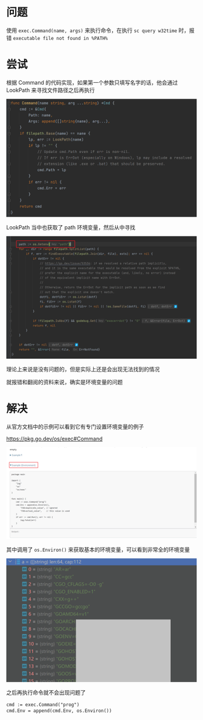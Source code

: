 # 问题

使用 `exec.Command(name, args)` 来执行命令，在执行 `sc query w32time` 时，报错 `executable file not found in %PATH%` 

# 尝试

根据 Command 的代码实现，如果第一个参数只填写名字的话，他会通过 LookPath 来寻找文件路径之后再执行

![image-20221123215651733](./exec.Command执行报错解决.assets/image-20221123215651733.png)

LookPath 当中也获取了 path 环境变量，然后从中寻找

![image-20221123215929254](./exec.Command执行报错解决.assets/image-20221123215929254.png)

理论上来说是没有问题的，但是实际上还是会出现无法找到的情况

就报错和翻阅的资料来说，确实是环境变量的问题

# 解决

从官方文档中的示例可以看到它有专门设置环境变量的例子

https://pkg.go.dev/os/exec#Command

![image-20221123220144989](./exec.Command执行报错解决.assets/image-20221123220144989.png)

其中调用了 `os.Environ()` 来获取基本的环境变量，可以看到非常全的环境变量

![image-20221123220640640](./exec.Command执行报错解决.assets/image-20221123220640640.png)

之后再执行命令就不会出现问题了

```
cmd := exec.Command("prog")
cmd.Env = append(cmd.Env, os.Environ())
```

